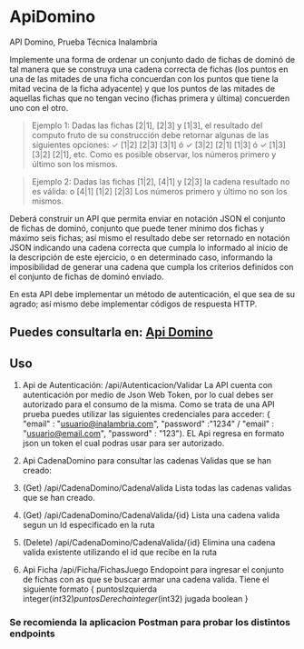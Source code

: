 # ApiDomino
API Domino, Prueba Técnica Inalambría

Implemente una forma de ordenar un conjunto dado de fichas de dominó de tal manera que se 
construya una cadena correcta de fichas (los puntos en una de las mitades de una ficha concuerdan con 
los puntos que tiene la mitad vecina de la ficha adyacente) y que los puntos de las mitades de aquellas
fichas que no tengan vecino (fichas primera y última) concuerden uno con el otro.

>Ejemplo 1:
Dadas las fichas [2|1], [2|3] y [1|3], el resultado del computo fruto de su construcción debe retornar 
algunas de las siguientes opciones:
✓ [1|2] [2|3] [3|1] ó
✓ [3|2] [2|1] [1|3] ó
✓ [1|3] [3|2] [2|1], etc.
Como es posible observar, los números primero y último son los mismos.

>Ejemplo 2:
Dadas las fichas [1|2], [4|1] y [2|3] la cadena resultado no es válida:
o [4|1] [1|2] [2|3]
Los números primero y último no son los mismos.

Deberá construir un API que permita enviar en notación JSON el conjunto de fichas de dominó, conjunto 
que puede tener mínimo dos fichas y máximo seis fichas; así mismo el resultado debe ser retornado en 
notación JSON indicando una cadena correcta que cumpla lo informado al inicio de la descripción de
este ejercicio, o en determinado caso, informando la imposibilidad de generar una cadena que cumpla 
los criterios definidos con el conjunto de fichas de dominó enviado.

En esta API debe implementar un método de autenticación, el que sea de su agrado; así mismo debe 
implementar códigos de respuesta HTTP.

## Puedes consultarla en: [Api Domino](http://cmapidomino.somee.com/swagger/index.html)

## Uso

1. Api de Autenticación: 
/api/Autenticacion/Validar La API cuenta con autenticación por medio de Json Web Token, por lo cual debes ser autorizado para el consumo de la misma. Como se trata de una API prueba puedes utilizar las siguientes credenciales para acceder: { "email" : "usuario@inalambria.com", "password" :"1234" /  "email" : "usuario@email.com", "password" : "123"). EL Api regresa en formato json un token el cual podras usar para ser autorizado. 

2. Api CadenaDomino para consultar las cadenas Validas que se han creado: 
  1. (Get) /api/CadenaDomino/CadenaValida Lista todas las cadenas validas que se han creado.
  2. (Get) /api/CadenaDomino/CadenaValida/{id} Lista una cadena valida segun un Id especificado en la ruta 
  3. (Delete) /api/CadenaDomino/CadenaValida/{id} Elimina una cadena valida existente utilizando el id que recibe en la ruta
  
3. Api Ficha 
/api/Ficha/FichasJuego Endopoint para ingresar el conjunto de fichas con as que se buscar armar una cadena valida. Tiene el siguiente formato
{
  puntosIzquierda	integer($int32)
  puntosDerecha	integer($int32)
  jugada	boolean
}

### Se recomienda la aplicacion Postman para probar los distintos endpoints

  
  
